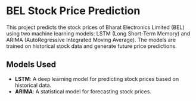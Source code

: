 # BEL Stock Price Prediction

This project predicts the stock prices of Bharat Electronics Limited (BEL) using two machine learning models: LSTM (Long Short-Term Memory) and ARIMA (AutoRegressive Integrated Moving Average). The models are trained on historical stock data and generate future price predictions.

## Models Used

- **LSTM**: A deep learning model for predicting stock prices based on historical data.
- **ARIMA**: A statistical model for forecasting stock prices.
